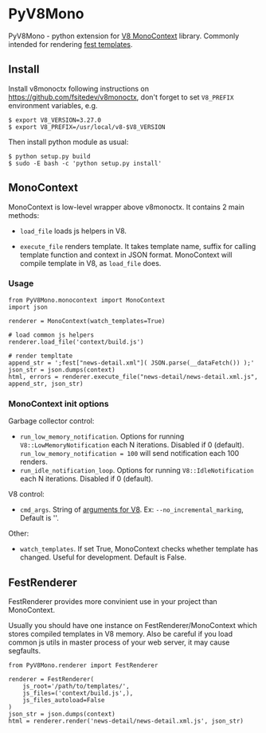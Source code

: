 # PyV8Mono

PyV8Mono - python extension for [V8 MonoContext](https://github.com/fsitedev/v8monoctx) library.
Commonly intended for rendering [fest templates](<https://github.com/mailru/fest>).

## Install

Install v8monoctx following instructions on <https://github.com/fsitedev/v8monoctx>, don't forget to set `V8_PREFIX` environment variables, e.g.

	$ export V8_VERSION=3.27.0
	$ export V8_PREFIX=/usr/local/v8-$V8_VERSION

Then install python module as usual:

	$ python setup.py build
	$ sudo -E bash -c 'python setup.py install'

## MonoContext

MonoContext is low-level wrapper above v8monoctx. It contains 2 main methods:

- `load_file` loads js helpers in V8.

- `execute_file` renders template. It takes template name, suffix for calling template function and context in JSON format. MonoContext will compile template in V8, as `load_file` does.

### Usage

	from PyV8Mono.monocontext import MonoContext
	import json

	renderer = MonoContext(watch_templates=True)

	# load common js helpers
	renderer.load_file('context/build.js')

	# render templtate
	append_str = ';fest["news-detail.xml"]( JSON.parse(__dataFetch()) );'
	json_str = json.dumps(context)
	html, errors = renderer.execute_file("news-detail/news-detail.xml.js", append_str, json_str)

### MonoContext init options

Garbage collector control:

- `run_low_memory_notification`. Options for running `V8::LowMemoryNotification` each N iterations. Disabled if 0 (default). `run_low_memory_notification = 100` will send notification each 100 renders.
- `run_idle_notification_loop`. Options for running `V8::IdleNotification` each N iterations. Disabled if 0 (default).

V8 control:

- `cmd_args`. String of [arguments for V8](http://erikcorry.blogspot.ru/2012/11/memory-management-flags-in-v8.html). Ex: `--no_incremental_marking`, Default is ''.

Other:

- `watch_templates`. If set True, MonoContext checks whether template has changed. Useful for development. Default is False.

## FestRenderer

FestRenderer provides more convinient use in your project than MonoContext.

Usually you should have one instance on FestRenderer/MonoContext which stores compiled templates in V8 memory. Also be careful if you load common js utils in master process of your web server, it may cause segfaults.

	from PyV8Mono.renderer import FestRenderer

	renderer = FestRenderer(
		js_root='/path/to/templates/',
		js_files=('context/build.js',),
		js_files_autoload=False
	)
	json_str = json.dumps(context)
	html = renderer.render('news-detail/news-detail.xml.js', json_str)
